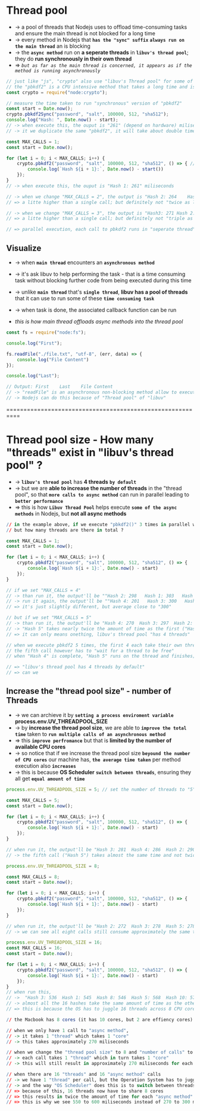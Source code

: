 
# Thread pool
* -> a pool of threads that Nodejs uses to offload time-consuming tasks and ensure the main thread is not blocked for a long time
* -> every method in Nodejs that **`has the "sync" suffix`** **`always run on the main thread`** an is blocking
* -> the **`async method`** run on **a seperate threads** in **`libuv's thread pool`**; they do **run synchronously in their own thread**
* => _`but as far as the main thread is concerned, it appears as if the method is running asynchronously`_

```js - VD: measure a time for executing a synchronous method
// just like "js", "crypto" also use "libuv's Thread pool" for some of methods
// the "pbkdf2" is a CPU intensive method that takes a long time and is offloaded to "thread pool"
const crypto = require("node:crypto");  

// measure the time taken to run "synchronous" version of "pbkdf2"
const start = Date.now();
crypto.pbkdf2Sync("password", "salt", 100000, 512, "sha512");
console.log("Hash: ", Date.now() - start);
// -> when execute this, the ouput is "261" (depend on hardware) miliseconds it cost
// -> it we duplicate the same "pbkdf2", it will take about double time to do
```

```js - VD: measure a time for executing a asynchronous method
const MAX_CALLS = 1;
const start = Date.now();

for (let i = 0; i < MAX_CALLS; i++) {
    crypto.pbkdf2("password", "salt", 100000, 512, "sha512", () => { // executed when hasing completed
        console.log(`Hash ${i + 1}:`, Date.now() - start())
    });
}
// -> when execute this, the ouput is "Hash 1: 261" miliseconds

// -> when we change "MAX_CALLS = 2", the output is "Hash 2: 264    Hash 1: 269" 
// => a litte higher than a single call; but definitely not "twice as long" 

// -> when we change "MAX_CALLS = 3", the output is "Hash3: 271 Hash 2: 279    Hash 3: 283" 
// => a litte higher than a single call; but definitely not "triple as long"

// => parallel execution, each call to pbkdf2 runs in "seperate thread"   
```

## Visualize
* -> when **`main thread`** encounters an **`asynchronous method`**  
* -> it's ask libuv to help performing the task - that is a time consuming task without blocking further code from being executed during this time 
* -> unlike **`main thread`** that's **`single thread`**, **libuv has a pool of threads** that it can use to run some of these **`time consuming task`** 
* -> when task is done, the associated callback function can be run 

* _this is how main thread offloads async methods into the thread pool_

```js - reading from a file using "fs" module
const fs = require("node:fs");

console.log("First");

fs.readFile("./file.txt", "utf-8", (err, data) => {
    console.log("File Content")
});

console.log("Last");

// Output: First    Last    File Content
// -> "readFile" is an asynchronous non-blocking method allow to execute code further down the line while the file contents is being read
// -> Nodejs can do this because of "Thread pool" of "libuv"
```

==========================================================
# Thread pool size - How many "threads" exist in "libuv's thread pool" ?
* -> **`libuv's thread pool`** has **4 threads** **`by default`**
* -> but we are **able to increase the number of threads** in the "thread pool", so that **`more calls to async method`** can run in parallel leading to **`better performance`**
* => this is how **`Libuv Thread Pool`** helps execute **`some of the async methods`** in Nodejs, but **not all async methods**

```r
// in the example above, if we execute "pbkdf2()" 3 times in parallel we; that means we must have at leat 3 "threads" in the "pool"
// but how many threads are there in total ? 
```

```js
const MAX_CALLS = 1;
const start = Date.now();

for (let i = 0; i < MAX_CALLS; i++) {
    crypto.pbkdf2("password", "salt", 100000, 512, "sha512", () => { 
        console.log(`Hash ${i + 1}:`, Date.now() - start)
    });
}

// if we set "MAX_CALLS = 4"
// -> than run it, the output'll be ""Hash 2: 298   Hash 1: 303   Hash 3: 319   Hash 4: 332"
// -> run it again, the output'll be ""Hash 4: 201   Hash 3: 300   Hash 1: 304   Hash 4: 305"
// => it's just slightly different, but average close to "300"

// but if we set "MAX_CALLS = 5"
// -> than run it, the output'll be "Hash 4: 270  Hash 3: 297  Hash 2: 297  Hash 1: 314  Hash 5: 531"
// -> "Hash 5" takes nearly twice the amount of time as the first ("Hash 4") on average
// => it can only means onething, libuv's thread pool "has 4 threads"

// when we execute pbkdf2 5 times, the first 4 each take their own thread and complete in nearly the same time
// the fifth call however has to "wait for a thread to be free"
// when "Hash 4" is complete, "Hash 5" runs on the thread and finishes; resulting in twice the amount of time taken in total

// => "libuv's thread pool has 4 threads by default"
// => can we 
```

## Increase the "thread pool size" - number of Threads
* -> we can archieve it by **`setting a process enviroment variable`** **process.env.UV_THREADPOOL_SIZE**
* -> by **increase the thread pool size**, we are able to **`improve the total time`** taken to **`run multiple calls of an asynchronous method`**
* => this **`improve perfromance`** but that is **limited by the number of available CPU cores**
* -> so notice that if we increase the thread pool size **`beyound the number of CPU cores`** our machine has, **`the average time taken`** per method execution also **`increases`**
* -> this is because **OS Scheduler** **`switch between threads`**, ensuring they all get **`equal amount of time`**

```js - increate "thread pool size"
process.env.UV_THREADPOOL_SIZE = 5; // set the number of threads to "5"

const MAX_CALLS = 5;
const start = Date.now();

for (let i = 0; i < MAX_CALLS; i++) {
    crypto.pbkdf2("password", "salt", 100000, 512, "sha512", () => { 
        console.log(`Hash ${i + 1}:`, Date.now() - start)
    });
}

// when run it, the output'll be "Hash 3: 281  Hash 4: 286  Hash 2: 290  Hash 5: 295  Hash 1: 299"
// -> the fifth call ("Hash 5") takes almost the same time and not twice as much as the other hashes
```

```js - cross the number of CPU cores
process.env.UV_THREADPOOL_SIZE = 8; 

const MAX_CALLS = 8;
const start = Date.now();

for (let i = 0; i < MAX_CALLS; i++) {
    crypto.pbkdf2("password", "salt", 100000, 512, "sha512", () => { 
        console.log(`Hash ${i + 1}:`, Date.now() - start)
    });
}

// when run it, the output'll be "Hash 2: 272  Hash 3: 278  Hash 5: 278  Hash 7: 278  Hash 8: 278 Hash 6: 278 Hash 4: 302 Hash 1: 327"
// -> we can see all eight calls still consume approximately the same time (about 300 miliseconds on average)

process.env.UV_THREADPOOL_SIZE = 16; 
const MAX_CALLS = 16;
const start = Date.now();

for (let i = 0; i < MAX_CALLS; i++) {
    crypto.pbkdf2("password", "salt", 100000, 512, "sha512", () => { 
        console.log(`Hash ${i + 1}:`, Date.now() - start)
    });
}
// when run this, 
// ->  "Hash 3: 536  Hash 1: 545  Hash 8: 546  Hash 5: 568  Hash 10: 570  Hash 7: 571  Hash 14: 574  Hash 9: 582  Hash 4: 591  Hash 2: 606  Hash 11: 608  Hash 6: 619  Hash 12: 623  Hash 16: 629  Hash 13: 632  Hash 15: 645"
// -> almost all the 16 hashes take the same amount of time as the other; it's around 550 and 600 miliseconds which is double the previous run
// => this is because the OS has to juggle 16 threads across 8 CPU cores (Macbook)
```

```r - Visualize 
// the Macbook has 8 cores (it has 10 cores, but 2 are effiency cores)

// when we only have 1 call to "async method", 
// -> it takes 1 "thread" which takes 1 "core"
// -> this takes approximately 270 miliseconds

// when we change the "thread pool size" to 8 and "number of calls" to 8, 
// -> each call takes 1 "thread" which in turn takes 1 "core" 
// -> this will still result in approximately 270 miliseconds for each call

// when there are 16 "threads" and 16 "async method" calls
// -> we have 1 "thread" per call, but the Operation System has to juggle 16 "threads" across 8 "cores"
// -> and the way "OS Scheduler" does this is to switch between threads, ensuring they all get equal amount of time
// => because of this, 16 threads now have to share 8 cores
// => this results in twice the amount of time for each "async method" calls
// => this is why we see 550 to 600 miliseconds instead of 270 to 300 miliseconds when we had fewer threads than CPU cores
```
